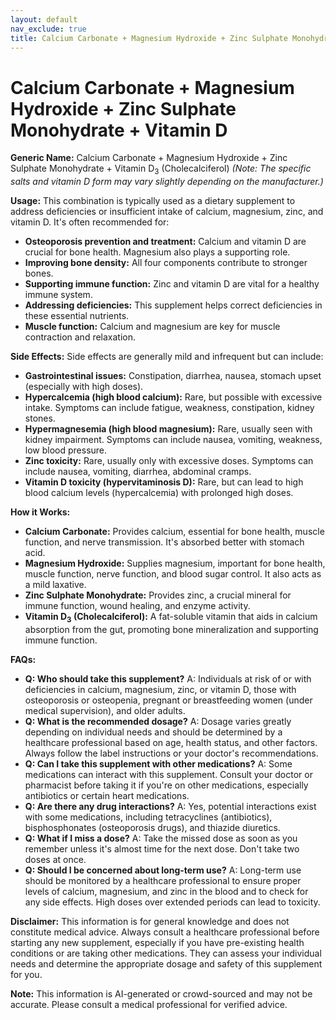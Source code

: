 ```yaml
---
layout: default
nav_exclude: true
title: Calcium Carbonate + Magnesium Hydroxide + Zinc Sulphate Monohydrate + Vitamin D
---
```


# Calcium Carbonate + Magnesium Hydroxide + Zinc Sulphate Monohydrate + Vitamin D

**Generic Name:** Calcium Carbonate + Magnesium Hydroxide + Zinc Sulphate Monohydrate + Vitamin D<sub>3</sub> (Cholecalciferol)  *(Note:  The specific salts and vitamin D form may vary slightly depending on the manufacturer.)*


**Usage:** This combination is typically used as a dietary supplement to address deficiencies or insufficient intake of calcium, magnesium, zinc, and vitamin D.  It's often recommended for:

* **Osteoporosis prevention and treatment:** Calcium and vitamin D are crucial for bone health. Magnesium also plays a supporting role.
* **Improving bone density:**  All four components contribute to stronger bones.
* **Supporting immune function:** Zinc and vitamin D are vital for a healthy immune system.
* **Addressing deficiencies:**  This supplement helps correct deficiencies in these essential nutrients.
* **Muscle function:** Calcium and magnesium are key for muscle contraction and relaxation.


**Side Effects:**  Side effects are generally mild and infrequent but can include:

* **Gastrointestinal issues:** Constipation, diarrhea, nausea, stomach upset (especially with high doses).
* **Hypercalcemia (high blood calcium):**  Rare, but possible with excessive intake. Symptoms can include fatigue, weakness, constipation, kidney stones.
* **Hypermagnesemia (high blood magnesium):**  Rare, usually seen with kidney impairment. Symptoms can include nausea, vomiting, weakness, low blood pressure.
* **Zinc toxicity:**  Rare, usually only with excessive doses. Symptoms can include nausea, vomiting, diarrhea, abdominal cramps.
* **Vitamin D toxicity (hypervitaminosis D):** Rare, but can lead to high blood calcium levels (hypercalcemia) with prolonged high doses.


**How it Works:**

* **Calcium Carbonate:** Provides calcium, essential for bone health, muscle function, and nerve transmission. It's absorbed better with stomach acid.
* **Magnesium Hydroxide:** Supplies magnesium, important for bone health, muscle function, nerve function, and blood sugar control.  It also acts as a mild laxative.
* **Zinc Sulphate Monohydrate:**  Provides zinc, a crucial mineral for immune function, wound healing, and enzyme activity.
* **Vitamin D<sub>3</sub> (Cholecalciferol):**  A fat-soluble vitamin that aids in calcium absorption from the gut, promoting bone mineralization and supporting immune function.


**FAQs:**

* **Q: Who should take this supplement?** A: Individuals at risk of or with deficiencies in calcium, magnesium, zinc, or vitamin D,  those with osteoporosis or osteopenia, pregnant or breastfeeding women (under medical supervision), and older adults.
* **Q: What is the recommended dosage?** A: Dosage varies greatly depending on individual needs and should be determined by a healthcare professional based on age, health status, and other factors.  Always follow the label instructions or your doctor's recommendations.
* **Q: Can I take this supplement with other medications?** A:  Some medications can interact with this supplement. Consult your doctor or pharmacist before taking it if you're on other medications, especially antibiotics or certain heart medications.
* **Q: Are there any drug interactions?** A:  Yes, potential interactions exist with some medications, including tetracyclines (antibiotics), bisphosphonates (osteoporosis drugs), and thiazide diuretics.
* **Q: What if I miss a dose?** A:  Take the missed dose as soon as you remember unless it's almost time for the next dose. Don't take two doses at once.
* **Q: Should I be concerned about long-term use?** A: Long-term use should be monitored by a healthcare professional to ensure proper levels of calcium, magnesium, and zinc in the blood and to check for any side effects.  High doses over extended periods can lead to toxicity.


**Disclaimer:** This information is for general knowledge and does not constitute medical advice. Always consult a healthcare professional before starting any new supplement, especially if you have pre-existing health conditions or are taking other medications.  They can assess your individual needs and determine the appropriate dosage and safety of this supplement for you.


**Note:** This information is AI-generated or crowd-sourced and may not be accurate. Please consult a medical professional for verified advice.